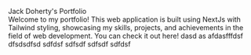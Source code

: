 Jack Doherty's Portfolio <br>
Welcome to my portfolio! This web application is built using NextJs with Tailwind styling, showcasing my skills, projects, and achievements in the field of web development. You can check it out here!
 dasd as
afdasfffdsf
dfsdsdfsd
sdfdsf
sdfsdf
sdfsdf
sdfdsf
